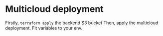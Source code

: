 # Multicloud deployment

Firstly, `terraform apply` the backend S3 bucket
Then, apply the multicloud deployment. Fit variables to your env.
